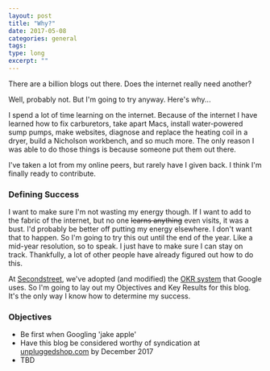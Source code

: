 ```yaml
---
layout: post
title: "Why?"
date: 2017-05-08
categories: general
tags: 
type: long
excerpt: ""
---
```

There are a billion blogs out there. Does the internet really need another?

Well, probably not. But I'm going to try anyway. Here's why...

I spend a lot of time learning on the internet. Because of the internet I have learned how to fix carburetors, take apart Macs, install water-powered sump pumps, make websites, diagnose and replace the heating coil in a dryer, build a Nicholson workbench, and so much more. The only reason I was able to do those things is because someone put them out there.

I've taken a lot from my online peers, but rarely have I given back. I think I'm finally ready to contribute.

### Defining Success

I want to make sure I'm not wasting my energy though. If I want to add to the fabric of the internet, but no one ~~learns anything~~ even visits, it was a bust. I'd probably be better off putting my energy elsewhere. I don't want that to happen. So I'm going to try this out until the end of the year. Like a mid-year resolution, so to speak. I just have to make sure I can stay on track. Thankfully, a lot of other people have already figured out how to do this.

At [Secondstreet](http://secondstreet.com), we've adopted (and modified) the [OKR system](https://rework.withgoogle.com/guides/set-goals-with-okrs/steps/introduction/) that Google uses. So I'm going to lay out my Objectives and Key Results for this blog. It's the only way I know how to determine my success.

### Objectives

 - Be first when Googling 'jake apple'
 - Have this blog be considered worthy of syndication at [unpluggedshop.com](https://unpluggedshop.com) by December 2017
 - TBD
